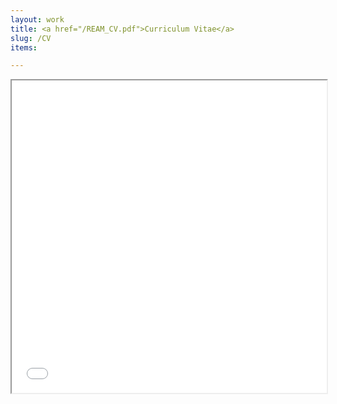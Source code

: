 ```yaml
---
layout: work
title: <a href="/REAM_CV.pdf">Curriculum Vitae</a>
slug: /CV
items:

---
```


<iframe src="/REAM_CV.pdf" width="100%" height="500px">
    </iframe>
<br />
<br />
